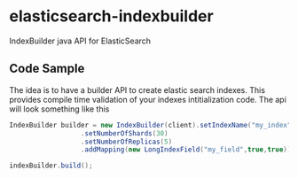 elasticsearch-indexbuilder
==========================

IndexBuilder java API for ElasticSearch

Code Sample
-----------

The idea is to have a builder API to create elastic search indexes. This
provides compile time validation of your indexes intitialization code. The
api will look something like this

```java
IndexBuilder builder = new IndexBuilder(client).setIndexName("my_index")
                  .setNumberOfShards(30)
                  .setNumberOfReplicas(5)
                  .addMapping(new LongIndexField("my_field",true,true));

indexBuilder.build();
```
